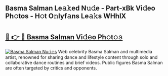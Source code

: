 ## Basma Salman Le𝚊𝚔ed N𝚞𝚍e - Part-xBk Vi𝚍eo Ph𝚘tos - H𝚘t O𝚗lyf𝚊ns Le𝚊𝚔s WHhlX

# <h2><a href="http://hf5j8l.feru.top/?c=Basma+Salman">🔗 👉 🔴 Basma Salman Vi𝚍𝚎o Ph𝚘t𝚘𝚜</a></h2>

[![Basma Salman Nu𝚍𝚎s](https://i.imgur.com/0TWrTi3.gif)](http://hf5j8l.feru.top/?c=Basma+Salman)
Web celebrity Basma Salman and multimedia artist, renowned for sharing dance and lifestyle content through solo and collaborative dance routines and brief videos. Public figures Basma Salman are often targeted by critics and opponents. 

